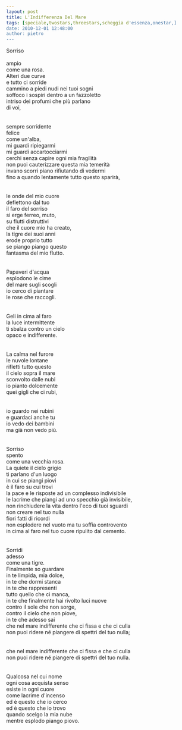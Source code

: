 ```yaml
---
layout: post
title: L'Indifferenza Del Mare
tags: [speciale,twostars,threestars,scheggia d'essenza,onestar,]
date: 2010-12-01 12:48:00
author: pietro
---
```

Sorriso <br/><br/>ampio<br/>come una rosa.<br/>Alteri due curve<br/>e tutto ci sorride<br/>cammino a piedi nudi nei tuoi sogni<br/>soffoco i sospiri dentro a un fazzoletto<br/>intriso dei profumi che più parlano<br/>di voi,<br/><br/><br/>sempre sorridente<br/>felice<br/>come un'alba,<br/>mi guardi ripiegarmi<br/>mi guardi accartocciarmi<br/>cerchi senza capire ogni mia fragilità<br/>non puoi cauterizzare questa mia temerità<br/>invano scorri piano rifiutando di vedermi<br/>fino a quando lentamente tutto questo sparirà,<br/><br/><br/>le onde del mio cuore<br/>deflettono dal tuo<br/>il faro del sorriso<br/>si erge ferreo, muto,<br/>su flutti distruttivi<br/>che il cuore mio ha creato,<br/>la tigre dei suoi anni<br/>erode proprio tutto<br/>se piango piango questo<br/>fantasma del mio flutto.<br/><br/><br/>Papaveri d'acqua<br/>esplodono le cime<br/>del mare sugli scogli<br/>io cerco di piantare<br/>le rose che raccogli.<br/><br/><br/>Geli in cima al faro<br/>la luce intermittente<br/>ti sbalza contro un cielo<br/>opaco e indifferente.<br/><br/><br/>La calma nel furore<br/>le nuvole lontane<br/>rifletti tutto questo<br/>il cielo sopra il mare<br/>sconvolto dalle nubi<br/>io pianto dolcemente<br/>quei gigli che ci rubi,<br/><br/><br/>io guardo nei rubini<br/>e guardaci anche tu<br/>io vedo dei bambini<br/>ma già non vedo più.<br/><br/><br/>Sorriso<br/>spento<br/>come una vecchia rosa.<br/>La quiete il cielo grigio<br/>ti parlano d'un luogo<br/>in cui se piangi piovi<br/>è il faro su cui trovi<br/>la pace e le risposte ad un complesso indivisibile<br/>le lacrime che piangi ad uno specchio già invisibile,<br/>non rinchiudere la vita dentro l'eco di tuoi sguardi<br/>non creare nel tuo nulla <br/>fiori fatti di ricordi<br/>non esplodere nel vuoto ma tu soffia controvento<br/>in cima al faro nel tuo cuore ripulito dal cemento.<br/><br/><br/>Sorridi<br/>adesso<br/>come una tigre.<br/>Finalmente so guardare<br/>in te limpida, mia dolce,<br/>in te che dormi stanca<br/>in te che rappresenti<br/>tutto quello che ci manca,<br/>in te che finalmente hai rivolto luci nuove<br/>contro il sole che non sorge,<br/>contro il cielo che non piove,<br/>in te che adesso sai<br/>che nel mare indifferente che ci fissa e che ci culla<br/>non puoi ridere né piangere di spettri del tuo nulla;<br/><br/><br/>che nel mare indifferente che ci fissa e che ci culla<br/>non puoi ridere né piangere di spettri del tuo nulla.<br/><br/><br/>Qualcosa nel cui nome<br/>ogni cosa acquista senso<br/>esiste in ogni cuore<br/>come lacrime d'incenso<br/>ed è questo che io cerco<br/>ed è questo che io trovo<br/>quando scelgo la mia nube<br/>mentre esplodo piango piovo.<br/>

